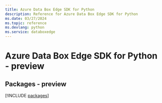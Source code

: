 ```yaml
---
title: Azure Data Box Edge SDK for Python
description: Reference for Azure Data Box Edge SDK for Python
ms.date: 03/27/2024
ms.topic: reference
ms.devlang: python
ms.service: databoxedge
---
```

# Azure Data Box Edge SDK for Python - preview
## Packages - preview
[!INCLUDE [packages](data-box-edge-index.md)]